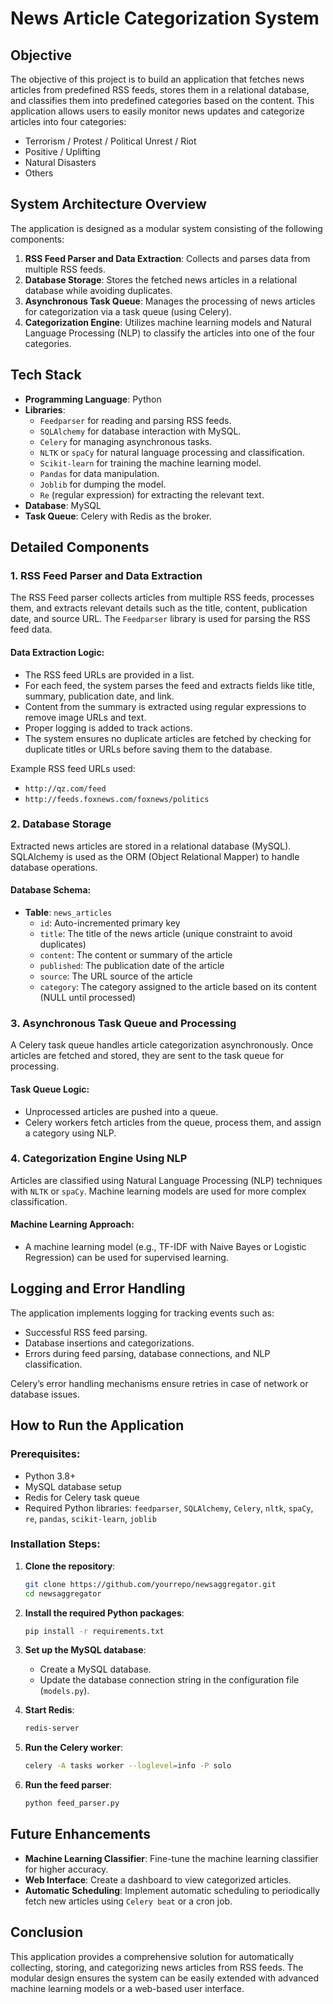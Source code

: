 
# News Article Categorization System

## Objective
The objective of this project is to build an application that fetches news articles from predefined RSS feeds, stores them in a relational database, and classifies them into predefined categories based on the content. This application allows users to easily monitor news updates and categorize articles into four categories:

- Terrorism / Protest / Political Unrest / Riot
- Positive / Uplifting
- Natural Disasters
- Others

## System Architecture Overview
The application is designed as a modular system consisting of the following components:

1. **RSS Feed Parser and Data Extraction**: Collects and parses data from multiple RSS feeds.
2. **Database Storage**: Stores the fetched news articles in a relational database while avoiding duplicates.
3. **Asynchronous Task Queue**: Manages the processing of news articles for categorization via a task queue (using Celery).
4. **Categorization Engine**: Utilizes machine learning models and Natural Language Processing (NLP) to classify the articles into one of the four categories.

## Tech Stack
- **Programming Language**: Python
- **Libraries**:
  - `Feedparser` for reading and parsing RSS feeds.
  - `SQLAlchemy` for database interaction with MySQL.
  - `Celery` for managing asynchronous tasks.
  - `NLTK` or `spaCy` for natural language processing and classification.
  - `Scikit-learn` for training the machine learning model.
  - `Pandas` for data manipulation.
  - `Joblib` for dumping the model.
  - `Re` (regular expression) for extracting the relevant text.
- **Database**: MySQL
- **Task Queue**: Celery with Redis as the broker.

## Detailed Components

### 1. RSS Feed Parser and Data Extraction
The RSS Feed parser collects articles from multiple RSS feeds, processes them, and extracts relevant details such as the title, content, publication date, and source URL. The `Feedparser` library is used for parsing the RSS feed data.

#### Data Extraction Logic:
- The RSS feed URLs are provided in a list.
- For each feed, the system parses the feed and extracts fields like title, summary, publication date, and link.
- Content from the summary is extracted using regular expressions to remove image URLs and text.
- Proper logging is added to track actions.
- The system ensures no duplicate articles are fetched by checking for duplicate titles or URLs before saving them to the database.

Example RSS feed URLs used:
- `http://qz.com/feed`
- `http://feeds.foxnews.com/foxnews/politics`

### 2. Database Storage
Extracted news articles are stored in a relational database (MySQL). SQLAlchemy is used as the ORM (Object Relational Mapper) to handle database operations.

#### Database Schema:
- **Table**: `news_articles`
  - `id`: Auto-incremented primary key
  - `title`: The title of the news article (unique constraint to avoid duplicates)
  - `content`: The content or summary of the article
  - `published`: The publication date of the article
  - `source`: The URL source of the article
  - `category`: The category assigned to the article based on its content (NULL until processed)

### 3. Asynchronous Task Queue and Processing
A Celery task queue handles article categorization asynchronously. Once articles are fetched and stored, they are sent to the task queue for processing.

#### Task Queue Logic:
- Unprocessed articles are pushed into a queue.
- Celery workers fetch articles from the queue, process them, and assign a category using NLP.

### 4. Categorization Engine Using NLP
Articles are classified using Natural Language Processing (NLP) techniques with `NLTK` or `spaCy`. Machine learning models are used for more complex classification.

#### Machine Learning Approach:
- A machine learning model (e.g., TF-IDF with Naive Bayes or Logistic Regression) can be used for supervised learning.

## Logging and Error Handling
The application implements logging for tracking events such as:
- Successful RSS feed parsing.
- Database insertions and categorizations.
- Errors during feed parsing, database connections, and NLP classification.

Celery’s error handling mechanisms ensure retries in case of network or database issues.

## How to Run the Application

### Prerequisites:
- Python 3.8+
- MySQL database setup
- Redis for Celery task queue
- Required Python libraries: `feedparser`, `SQLAlchemy`, `Celery`, `nltk`, `spaCy`, `re`, `pandas`, `scikit-learn`, `joblib`

### Installation Steps:
1. **Clone the repository**:
   ```bash
   git clone https://github.com/yourrepo/newsaggregator.git
   cd newsaggregator
   ```

2. **Install the required Python packages**:
   ```bash
   pip install -r requirements.txt
   ```

3. **Set up the MySQL database**:
   - Create a MySQL database.
   - Update the database connection string in the configuration file (`models.py`).

4. **Start Redis**:
   ```bash
   redis-server
   ```

5. **Run the Celery worker**:
   ```bash
   celery -A tasks worker --loglevel=info -P solo
   ```

6. **Run the feed parser**:
   ```bash
   python feed_parser.py
   ```

## Future Enhancements
- **Machine Learning Classifier**: Fine-tune the machine learning classifier for higher accuracy.
- **Web Interface**: Create a dashboard to view categorized articles.
- **Automatic Scheduling**: Implement automatic scheduling to periodically fetch new articles using `Celery beat` or a cron job.

## Conclusion
This application provides a comprehensive solution for automatically collecting, storing, and categorizing news articles from RSS feeds. The modular design ensures the system can be easily extended with advanced machine learning models or a web-based user interface.
```

